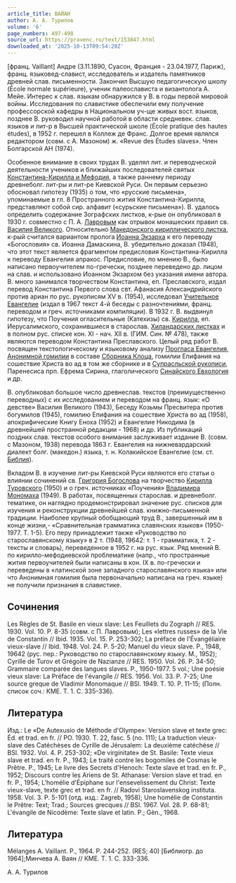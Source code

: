```yaml
---
article_title: ВАЙАН
author: А. А. Турилов
volume: '6'
page_numbers: 497-498
source_url: https://pravenc.ru/text/153847.html
downloaded_at: '2025-10-13T09:54:20Z'
---
```


[франц. Vaillant] Андре (3.11.1890, Суасон, Франция - 23.04.1977, Париж), франц. языковед-славист, исследователь и издатель памятников древней слав. письменности. Закончил Высшую педагогическую школу (École normale supérieure), ученик палеослависта и византолога А. Мейе. Интерес к слав. языкам обнаружился у В. в годы первой мировой войны. Исследования по славистике обеспечили ему получение профессорской кафедры в Национальном уч-ще живых вост. языков, позднее В. руководил научной работой в области средневек. слав. языков и лит-р в Высшей практической школе (École pratique des hautes études), в 1952 г. перешел в Коллеж де Франс. Долгое время являлся редактором (совм. с А. Мазоном) ж. «Revue des Études slaves». Член Болгарской АН (1974).

Особенное внимание в своих трудах В. уделял лит. и переводческой деятельности учеников и ближайших последователей святых [Константина-Кирилла и Мефодия](<https://pravenc.ru/text/Константина-Кирилла и Мефодия.html>), а также раннему периоду древнеболг. лит-ры и лит-ре Киевской Руси. Он первым серьезно обосновал гипотезу (1935) о том, что «русские письмена», упоминаемые в гл. 8 Пространного жития Константина-Кирилла, представляют собой сир. алфавит («сурьские письмена»). В. удалось определить содержание Зографских листков, к-рые он опубликовал в 1930 г. совместно с П. А. [Лавровым](https://pravenc.ru/text/Лавровым.html) как отрывок монашеских правил св. [Василия Великого](<https://pravenc.ru/text/ВАСИЛИЙ ВЕЛИКИЙ.html>). Относительно [Македонского кириллического листка](<https://pravenc.ru/text/Македонского кириллического листка.html>), к-рый считался вариантом пролога [Иоанна Экзарха](<https://pravenc.ru/text/Иоанна Экзарха.html>) к его переводу «Богословия» св. Иоанна Дамаскина, В. убедительно доказал (1948), что этот текст является фрагментом предисловия Константина-Кирилла к переводу Евангелия апракос. Предисловие, по мнению В., было написано первоучителем по-гречески, позднее переведено др. лицом на слав. и использовано Иоанном Экзархом без указания имени автора. В. много занимался творчеством Константина, еп. Преславского, издал перевод Константина Первого слова свт. Афанасия Александрийского против ариан по рус. рукописям XV в. (1954), исследовал [Учительное Евангелие](<https://pravenc.ru/text/Учительное Евангелие.html>) (издал в 1967 текст 4-й беседы с разночтениями, франц. переводом и греч. источниками компиляции). В 1932 г. В. выдвинул гипотезу, что Поучения огласительные (Катехизы) св. [Кирилла](https://pravenc.ru/text/Кирилл.html), еп. Иерусалимского, сохранившиеся в старослав. [Хиландарских листках](<https://pravenc.ru/text/Хиландарские листки.html>) и в полном рус. списке кон. XI - нач. XII в. (ГИМ. Син. № 478), также являются переводом Константина Преславского. Целый ряд работ В. посвящен текстологическому и языковому анализу [Прогласа Евангелия](<https://pravenc.ru/text/Прогласа Евангелия.html>), [Анонимной гомилии](<https://pravenc.ru/text/Анонимной гомилии.html>) в составе [Сборника Клоца](<https://pravenc.ru/text/Сборника Клоца.html>), гомилии Епифания на сошествие Христа во ад в том же сборнике и в [Супрасльской рукописи](<https://pravenc.ru/text/Супрасльской рукописи.html>), Паренесиса прп. Ефрема Сирина, глаголического [Синайского Евхология](<https://pravenc.ru/text/Синайского Евхология.html>) и др.

В. опубликовал большое число древнеслав. текстов (преимущественно переводных) с их исследованием и переводом на франц. язык: «О девстве» Василия Великого (1943), Беседу Козьмы Пресвитера против богумилов (1945), гомилию Епифания на сошествие Христа во ад (1958), апокрифические Книгу Еноха (1952) и Евангелие Никодима (в древнейшей пространной редакции - 1968) и др. Из публикаций поздних слав. текстов особого внимания заслуживает издание В. (совм. с Мазоном, 1938) перевода 1863 г. Евангелия на нижневардарский диалект болг. (македон.) языка, т. н. Колакийское Евангелие (см. ст. [Библия](https://pravenc.ru/text/Библия.html)).

Вкладом В. в изучение лит-ры Киевской Руси являются его статьи о влиянии сочинений св. [Григория Богослова](<https://pravenc.ru/text/Григорий Богослов.html>) на творчество [Кирилла Туровского](<https://pravenc.ru/text/Кирилла Туровского.html>) (1950) и о греч. источниках «Поучения» [Владимира Мономаха](<https://pravenc.ru/text/Владимира Мономаха.html>) (1949). В работах, посвященных старослав. и древнеболг. тематике, он наглядно продемонстрировал значение рус. списков для изучения и реконструкции древнейшей слав. книжно-письменной традиции. Наиболее крупный обобщающий труд В., завершенный им в конце жизни,- «Сравнительная грамматика славянских языков» (1950-1977. Т. 1-5). Его перу принадлежит также «Руководство по старославянскому языку» в 2 т. (1948, 19642: т. 1 - грамматика, т. 2 - тексты и словарь), переведенное в 1952 г. на рус. язык. Ряд мнений В. по кирилло-мефодиевской проблематике (напр., что пространные жития первоучителей были написаны в кон. IX в. по-гречески и переведены в «латинской зоне западного старославянского языка» или что Анонимная гомилия была первоначально написана на греч. языке) не получили признания в славистике.

## Сочинения

Les Règles de St. Basile en vieux slave: Les Feuillets du Zograph // RES. 1930. Vol. 10. P. 8-35 (совм. с П. Лавровым); Les «lettres russes» de la Vie de Constantin // Ibid. 1935. Vol. 15. P. 253-302; La préface de l'Évangéliaire vieux-slave // Ibid. 1948. Vol. 24. P. 5-20; Manuel du vieux slave. P., 1948, 19642 (рус. пер.: Руководство по старославянскому языку. М., 1952); Cyrille de Turov et Grégoire de Nazianze // RES. 1950. Vol. 26. P. 34-50; Grammaire comparée des langues slaves. P., 1950-1977. 5 vol.; Une poésie vieux slave: La Préface de l'évangile // RES. 1956. Vol. 33. P. 7-25; Une source greque de Vladimir Monomaque // BSl. 1949. T. 10. P. 11-15; (Полн. список соч.: КМЕ. Т. 1. С. 335-336).

## Литература

Изд.: Le «De Autexusio de Méthode d'Olympe»: Version slave et texte grec: Éd. et trad. en fr. // PO. 1930. T. 22, fasc. 5 (no. 111); La traduction vieux-slave des Catéchèses de Cyrille de Jérusalem: La deuxième catéchèse // BSl. 1932. Vol. 4. P. 253-302; «De virginitate» de St. Basile: Texte vieux slave et trad. en fr. P., 1943; Le traité contre les bogomiles de Cosmas le Prêtre. P., 1945; Le livre des Secrets d'Henoch: Texte slave et trad. en fr. P., 1952; Discours contre les Ariens de St. Athanase: Version slave et trad. en fr. P., 1954; L'homélie d'Épiphane sur l'ensevelissement du Christ: Texte vieux-slave, texte grec et trad. en fr. // Radovi Staroslavenskog instituta. 1958. Vol. 3. P. 5-101 (отд. изд.: Zagreb, 1958); Une homélie de Constantin le Prêtre: Text; Trad.; Sources grecques // BSl. 1967. Vol. 28. P. 68-81; L'évangile de Nicodème: Texte slave et latin. P.; Gèn., 1968.

## Литература

Mélanges A. Vaillant. P., 1964. P. 244-252. (RES; 40) [Библиогр. до 1964];Минчева А. Ваян // КМЕ. Т. 1. С. 333-336.

А. А. Турилов
